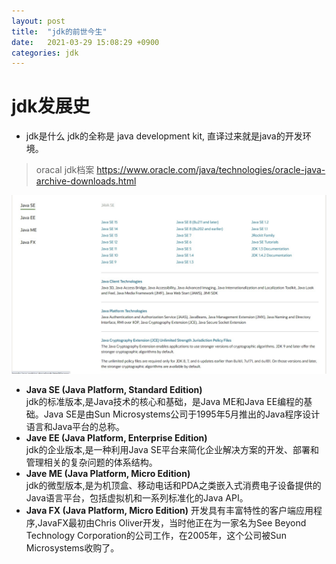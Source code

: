 ```yaml
---
layout: post
title:  "jdk的前世今生"
date:   2021-03-29 15:08:29 +0900
categories: jdk
---
```


# jdk发展史

- jdk是什么
jdk的全称是 java development kit, 直译过来就是java的开发环境。

> oracal jdk档案 https://www.oracle.com/java/technologies/oracle-java-archive-downloads.html


![jdk档案](/public/img/2021-03-29-jdk-01.jpg)


- **Java SE (Java Platform, Standard Edition)**  
jdk的标准版本,是Java技术的核心和基础，是Java ME和Java EE编程的基础。Java SE是由Sun Microsystems公司于1995年5月推出的Java程序设计语言和Java平台的总称。
- **Jave EE (Java Platform, Enterprise Edition)**  
jdk的企业版本,是一种利用Java SE平台来简化企业解决方案的开发、部署和管理相关的复杂问题的体系结构。
- **Jave ME (Java Platform, Micro Edition)**  
jdk的微型版本,是为机顶盒、移动电话和PDA之类嵌入式消费电子设备提供的Java语言平台，包括虚拟机和一系列标准化的Java API。
- **Java FX (Java Platform, Micro Edition)** 
开发具有丰富特性的客户端应用程序,JavaFX最初由Chris Oliver开发，当时他正在为一家名为See Beyond Technology Corporation的公司工作，在2005年，这个公司被Sun Microsystems收购了。
